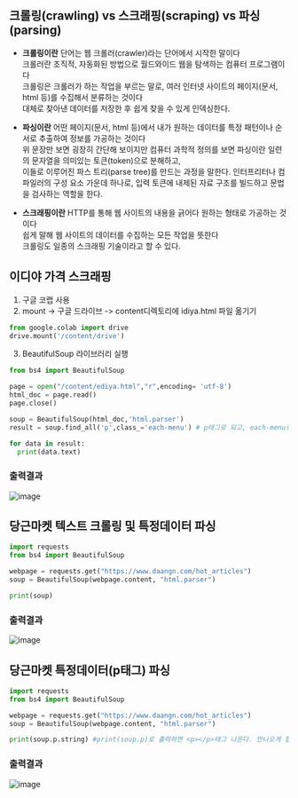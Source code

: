 ## 크롤링(crawling) vs 스크래핑(scraping) vs 파싱(parsing)

- **크롤링이란** 단어는 웹 크롤러(crawler)라는 단어에서 시작한 말이다</br>
크롤러란 조직적, 자동화된 방법으로 월드와이드 웹을 탐색하는 컴퓨터 프로그램이다</br>
크롤링은 크롤러가 하는 작업을 부르는 말로, 여러 인터넷 사이트의 페이지(문서, html 등)를 수집해서 분류하는 것이다</br>
대체로 찾아낸 데이터를 저장한 후 쉽게 찾을 수 있게 인덱싱한다.

- **파싱이란** 어떤 페이지(문서, html 등)에서 내가 원하는 데이터를 특정 패턴이나 순서로 추출하여 정보를 가공하는 것이다</br>
위 문장만 보면 굉장히 간단해 보이지만 컴퓨터 과학적 정의를 보면 파싱이란 일련의 문자열을 의미있는 토큰(token)으로 분해하고,</br>
이들로 이루어진 파스 트리(parse tree)를 만드는 과정을 말한다.
인터프리터나 컴파일러의 구성 요소 가운데 하나로, 입력 토큰에 내제된 자료 구조를 빌드하고 문법을 검사하는 역할을 한다.

- **스크래핑이란** HTTP를 통해 웹 사이트의 내용을 긁어다 원하는 형태로 가공하는 것이다</br>
쉽게 말해 웹 사이트의 데이터를 수집하는 모든 작업을 뜻한다</br>
크롤링도 일종의 스크래핑 기술이라고 할 수 있다.

## 이디야 가격 스크래핑
1. 구글 코랩 사용
2. mount -> 구글 드라이브 -> content디렉토리에 idiya.html 파일 옮기기
 
```py
from google.colab import drive
drive.mount('/content/drive')
```

3. BeautifulSoup 라이브러리 실행
 
```py
from bs4 import BeautifulSoup

page = open("/content/ediya.html","r",encoding= 'utf-8')
html_doc = page.read()
page.close()

soup = BeautifulSoup(html_doc,'html.parser')
result = soup.find_all('p',class_='each-menu') # p태그로 되고, each-menu로 되있는걸 뽑아와라(ediya.html에서)

for data in result:
  print(data.text)
```

### 출력결과
![image](https://user-images.githubusercontent.com/82345970/163772671-671fef87-09c0-4b78-990e-51af0f8ff191.png)

## 당근마켓 텍스트 크롤링 및 특정데이터 파싱
```py
import requests
from bs4 import BeautifulSoup

webpage = requests.get("https://www.daangn.com/hot_articles")
soup = BeautifulSoup(webpage.content, "html.parser")

print(soup)
```
### 출력결과
![image](https://user-images.githubusercontent.com/82345970/163773838-a75558c2-ea37-4115-ac6d-50370bcd411c.png)

## 당근마켓 특정데이터(p태그) 파싱
```py
import requests
from bs4 import BeautifulSoup

webpage = requests.get("https://www.daangn.com/hot_articles")
soup = BeautifulSoup(webpage.content, "html.parser")

print(soup.p.string) #print(soup.p)로 출력하면 <p></p>태그 나온다. 안나오게 할려면 string
```

### 출력결과
![image](https://user-images.githubusercontent.com/82345970/163773963-622c94ff-f7ee-4aa1-8383-921fc0753687.png)



